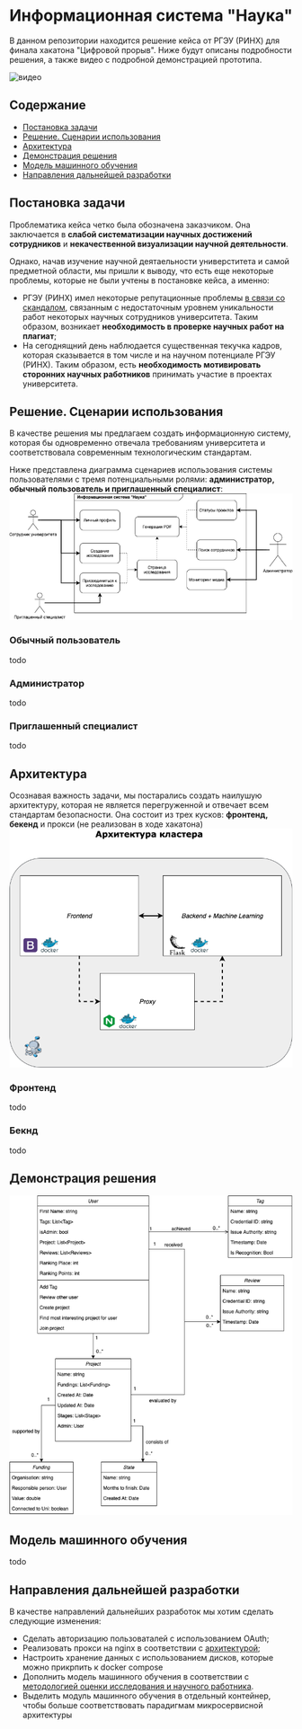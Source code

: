 # Информационная система "Наука"

В данном репозитории находится решение кейса от РГЭУ (РИНХ) для финала хакатона "Цифровой прорыв". Ниже будут описаны подробности решения, а также видео с подробной демонстрацией прототипа.

![видео]()

## Содержание
- [Постановка задачи]()
- [Решение. Сценарии использования]()
- [Архитектура]()
- [Демонстрация решения]()
- [Модель машинного обучения]()
- [Направления дальнейшей разработки]()


## Постановка задачи
Проблематика кейса четко была обозначена заказчиком. Она заключается в **слабой систематизации научных достижений сотрудников** и **некачественной визуализации научной деятельности**. 

Однако, начав изучение научной деятаельности универститета и самой предметной области, мы пришли к выводу, что есть еще некоторые проблемы, которые не были учтены в постановке кейса, а именно:
- РГЭУ (РИНХ) имел некоторые репутационные проблемы [в связи со скандалом](https://ru.wikipedia.org/wiki/%D0%A0%D0%BE%D1%81%D1%82%D0%BE%D0%B2%D1%81%D0%BA%D0%B8%D0%B9_%D0%B3%D0%BE%D1%81%D1%83%D0%B4%D0%B0%D1%80%D1%81%D1%82%D0%B2%D0%B5%D0%BD%D0%BD%D1%8B%D0%B9_%D1%8D%D0%BA%D0%BE%D0%BD%D0%BE%D0%BC%D0%B8%D1%87%D0%B5%D1%81%D0%BA%D0%B8%D0%B9_%D1%83%D0%BD%D0%B8%D0%B2%D0%B5%D1%80%D1%81%D0%B8%D1%82%D0%B5%D1%82#%D0%9A%D1%80%D0%B8%D1%82%D0%B8%D0%BA%D0%B0), связанным с недостаточным уровнем уникальности работ некоторых научных сотрудников университета. Таким образом, возникает **необходимость в проверке научных работ на плагиат**;
- На сегоднящний день наблюдается существенная текучка кадров, которая сказывается в том числе и на научном потенциале РГЭУ (РИНХ). Таким образом, есть **необходимость мотивировать сторонних научных работников** принимать участие в проектах университета. 

## Решение. Сценарии использования
В качестве решения мы предлагаем создать информационную систему, которая бы одновременно отвечала требованиям университета и соответствовала современным технологическим стандартам.

Ниже представлена диаграмма сценариев использования системы пользователями с тремя потенциальными ролями: **администратор, обычный пользователь и приглашенный специалист**:
![alt text](UseCases.png "Сценарии использования")
### Обычный пользователь
todo
### Администратор
todo
### Приглашенный специалист
todo

## Архитектура

Осознавая важность задачи, мы постарались создать наилушую архитектуру, которая не является перегруженной и отвечает всем стандартам безопасности. Она состоит из трех кусков: **фронтенд, бекенд** и прокси (не реализован в ходе хакатона)
![alt text](Architecture.png "Архитектура решения")

### Фронтенд
todo
### Бекнд
todo


## Демонстрация решения
![alt text](ClassDiagram.png "Диаграмма классов")

## Модель машинного обучения
todo
## Направления дальнейшей разработки
В качестве направлений дальнейших разработок мы хотим сделать следующие изменения:
- Сделать авторизацию пользоваталей с использованием OAuth;
- Реализовать прокси на nginx в соответствии с [архитектурой]();
- Настроить хранение данных с использованием дисков, которые можно прикрпить к docker compose
- Дополнить модель машинного обучения в соответствии с [методологией оценки исследования и научного работника]().
- Выделить модуль машинного обучения в отдельный контейнер, чтобы больше соответствовать парадигмам микросервисной архитектуры